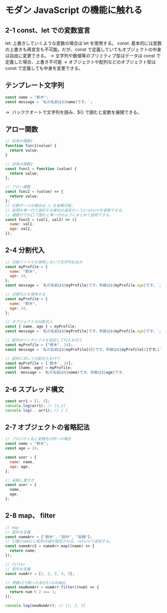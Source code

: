 # モダン JavaScript の機能に触れる

## 2-1 const、let での変数宣言

let: 上書きしていくような変数の場合は let を使用する。
const: 基本的には変数の上書きも再宣言も不可能。だが、const で定義していてもオブジェクトの中身は自由に変更できる。
→ 文字列や数値等のプリミティブ型はデータは const で定義した場合、上書き不可能
→ オブジェクトや配列などのオブジェクト型は const で定義しても中身を変更できる。

## テンプレート文字列

```js
const name = "鈴木";
const message = `私の名前は${name}です。`;
```

→ `バッククオートで文字列を囲み、${} で囲むと変数を展開できる。

## アロー関数

```js
// 従来の関数1
function func1(value) {
  return value;
}

// 従来の関数2
const func1 = function (value) {
  return value;
};

// アロー関数
const func2 = (value) => {
  return value;
};
// 引数が一つの場合は（）を省略可能。
// 処理を単一行で返却する場合は波括カッコとreturnを省略できる。
// 複数行でも{}で囲むと単一行のようにまとめて返却できる。
const func5 = (val1, val2) => ({
  name: val1,
  age: val2,
});
```

## 2-4 分割代入

```js
// 分割ファイルを使用しないで文字列を出力
const myProfile = {
  name: "鈴木",
  age: 24,
};
const message = `私の名前は${myProfile}です。年齢は${myProfile.age}です。`;

// 分割代入を使用する
const myProfile = {
  name: "鈴木",
  age: 24,
};

// オブジェクトの分割代入
const { name, age } = myProfile;
const message = `私の名前は${myProfile}です。年齢は${myProfile.age}です。`;

// 配列のインデックスを指定して代入を行う
const myProfile = ["鈴木", 24];
const message = `私の名前は${myProfile[0]}です。年齢は${myProfile[1]です。}`

// 配列に対して分割代入を行う
const myProfile = ['鈴木', 24];
const [name, age] = myProfile;
const  message = `私の名前は${name}です。年齢は${age}です。
```

## 2-6 スプレッド構文

```js
const arr1 = [1, 2];
console.log(arr1); // [1,2]
console.log(...arr1); // 1 2
```

## 2-7 オブジェクトの省略記法

```js
// プロパティ名と変数名が同一の場合
const name = "鈴木";
const age = 24;

const user = {
  name: name,
  age: age,
};

// 省略し書き方
const user = {
  name,
  age,
};
```

## 2-8 map、 filter

```js
// map
// 配列を定義
const nameArr = ["鈴木", "田中", "高橋"];
// 引数(name)に配列の値が設定される。returnで返却する。
const nameArr2 = nameArr.map((name) => {
  return name;
});
```

```js
// filter
// 配列を定義
const numArr = [1, 2, 3, 4, 5];

// 奇数(2で割った余が1)のみ抽出
const newNumArr = numArr.filter((num) => {
  return num % 2 === 1;
});

console.log(newNumArr); // [1, 3, 5]
```
